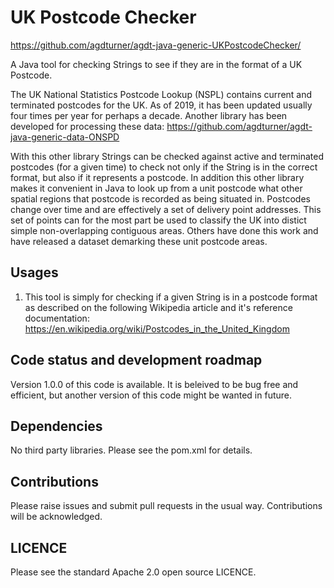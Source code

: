 # UK Postcode Checker

https://github.com/agdturner/agdt-java-generic-UKPostcodeChecker/

A Java tool for checking Strings to see if they are in the format of a UK Postcode.

The UK National Statistics Postcode Lookup (NSPL) contains current and terminated postcodes for the UK. As of 2019, it has been updated usually four times per year for perhaps a decade. Another library has been developed for processing these data:
https://github.com/agdturner/agdt-java-generic-data-ONSPD

With this other library Strings can be checked against active and terminated postcodes (for a given time) to check not only if the String is in the correct format, but also if it represents a postcode. In addition this other library makes it convenient in Java to look up from a unit postcode what other spatial regions that postcode is recorded as being situated in. Postcodes change over time and are effectively a set of delivery point addresses. This set of points can for the most part be used to classify the UK into distict simple non-overlapping contiguous areas. Others have done this work and have released a dataset demarking these unit postcode areas.

## Usages
1. This tool is simply for checking if a given String is in a postcode format as described on the following Wikipedia article and it's reference documentation: https://en.wikipedia.org/wiki/Postcodes_in_the_United_Kingdom

## Code status and development roadmap
Version 1.0.0 of this code is available.
It is beleived to be bug free and efficient, but another version of this code might be wanted in future.

## Dependencies
No third party libraries.
Please see the pom.xml for details.

## Contributions
Please raise issues and submit pull requests in the usual way. Contributions will be acknowledged.

## LICENCE
Please see the standard Apache 2.0 open source LICENCE.
